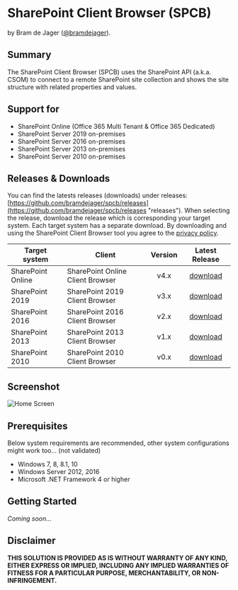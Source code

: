 # SharePoint Client Browser (SPCB) #
by Bram de Jager ([@bramdejager](http://twitter.com/bramdejager "@bramdejager")).
## Summary ##
The SharePoint Client Browser (SPCB) uses the SharePoint API (a.k.a. CSOM) to connect to a remote SharePoint site collection and shows the site structure with related properties and values.
## Support for ##
* SharePoint Online (Office 365 Multi Tenant & Office 365 Dedicated)
* SharePoint Server 2019 on-premises
* SharePoint Server 2016 on-premises
* SharePoint Server 2013 on-premises
* SharePoint Server 2010 on-premises
## Releases & Downloads ##
You can find the latests releases (downloads) under releases: [https://github.com/bramdejager/spcb/releases](https://github.com/bramdejager/spcb/releases "releases").
When selecting the release, download the release which is corresponding your target system. Each target system has a separate download. By downloading and using the SharePoint Client Browser tool you agree to the [privacy policy](https://github.com/bramdejager/spcb/blob/master/PRIVACY.md).

| Target system     | Client                            | Version | Latest Release                                                      |
| ---               | ---                               | :---:   | :---:                                                               |
| SharePoint Online | SharePoint Online Client Browser  | v4.x    | [download](https://github.com/bramdejager/spcb/releases/tag/v4.13)   |
| SharePoint 2019   | SharePoint 2019 Client Browser    | v3.x    | [download](https://github.com/bramdejager/spcb/releases/tag/v3.12)   |
| SharePoint 2016   | SharePoint 2016 Client Browser    | v2.x    | [download](https://github.com/bramdejager/spcb/releases/tag/v2.13)  |
| SharePoint 2013   | SharePoint 2013 Client Browser    | v1.x    | [download](https://github.com/bramdejager/spcb/releases/tag/v1.20)  |
| SharePoint 2010   | SharePoint 2010 Client Browser    | v0.x    | [download](https://github.com/bramdejager/spcb/releases/tag/v0.6)   |
## Screenshot ##
![Home Screen](https://github.com/bramdejager/spcb/blob/master/img/SPCBv3.3-HomeScreen.png?raw=true)
## Prerequisites ##
Below system requirements are recommended, other system configurations might work too... (not validated)
* Windows 7, 8, 8.1, 10
* Windows Server 2012, 2016
* Microsoft .NET Framework 4 or higher
## Getting Started ##
*Coming soon...*
## Disclaimer ##
**THIS SOLUTION IS PROVIDED AS IS WITHOUT WARRANTY OF ANY KIND, EITHER EXPRESS OR IMPLIED, INCLUDING ANY IMPLIED WARRANTIES OF FITNESS FOR A PARTICULAR PURPOSE, MERCHANTABILITY, OR NON-INFRINGEMENT.**
